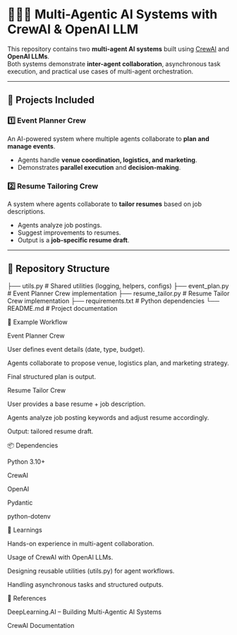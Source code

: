 # 🧑‍🤝‍🧑 Multi-Agentic AI Systems with CrewAI & OpenAI LLM  

This repository contains two **multi-agent AI systems** built using [CrewAI](https://github.com/joaomdmoura/crewAI) and **OpenAI LLMs**.  
Both systems demonstrate **inter-agent collaboration**, asynchronous task execution, and practical use cases of multi-agent orchestration.  

---

## 📌 Projects Included
### 1️⃣ Event Planner Crew  
An AI-powered system where multiple agents collaborate to **plan and manage events**.  
- Agents handle **venue coordination, logistics, and marketing**.  
- Demonstrates **parallel execution** and **decision-making**.  

### 2️⃣ Resume Tailoring Crew  
A system where agents collaborate to **tailor resumes** based on job descriptions.  
- Agents analyze job postings.  
- Suggest improvements to resumes.  
- Output is a **job-specific resume draft**.  

---

## 📂 Repository Structure
├── utils.py # Shared utilities (logging, helpers, configs)
├── event_plan.py # Event Planner Crew implementation
├── resume_tailor.py # Resume Tailor Crew implementation
├── requirements.txt # Python dependencies
└── README.md # Project documentation

🔧 Example Workflow

Event Planner Crew

User defines event details (date, type, budget).

Agents collaborate to propose venue, logistics plan, and marketing strategy.

Final structured plan is output.

Resume Tailor Crew

User provides a base resume + job description.

Agents analyze job posting keywords and adjust resume accordingly.

Output: tailored resume draft.

📦 Dependencies

Python 3.10+

CrewAI

OpenAI

Pydantic

python-dotenv


📖 Learnings

Hands-on experience in multi-agent collaboration.

Usage of CrewAI with OpenAI LLMs.

Designing reusable utilities (utils.py) for agent workflows.

Handling asynchronous tasks and structured outputs.

🔗 References

DeepLearning.AI – Building Multi-Agentic AI Systems

CrewAI Documentation
